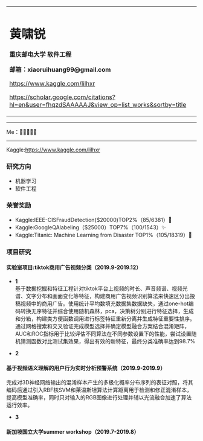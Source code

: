 <div>
<table border="0">
  <tr>
    <td width="150%">
      <h1>黄啸锐</h1>
      <p><b>重庆邮电大学 软件工程</b></p>
      <p><b>邮箱：xiaoruihuang99@gmail.com</b></p>
      <p><a href="/index-en.html">https://www.kaggle.com/lilhxr</a></p>
    <p><a href="/index-en.html">https://scholar.google.com/citations?hl=en&user=fhqzdSAAAAAJ&view_op=list_works&sortby=title</a></p>
    </td>
    <td width="150%">
    </td>
  </tr>
</table>
</div>


 
 
---

Me：🤖🐱‍👤🐱‍👓

---


Kaggle:https://www.kaggle.com/lilhxr

### 研究方向
- 机器学习
- 软件工程

### 荣誉奖励
- Kaggle:IEEE-CISFraudDetection($20000)TOP2%（85/6381）🎉
- Kaggle:GoogleQAlabeling（$25000）TOP7%（100/1543）✨
- Kaggle:Titanic: Machine Learning from Disaster TOP1%（105/18319）🎨

### 项目研究
#### 实验室项目:tiktok商用广告视频分类（2019.9-2019.12）
- **1**  
基于数据挖掘和特征工程针对tiktok平台上视频的时长、声音频谱、视频光谱、文字分布和画面变化等特征，构建商用广告视频识别算法来快速区分出投稿视频中的商用广告。使用统计平均数填充数据集数据缺失，通过one-hot编码转换无序特征并综合使用随机森林，pca，决策树分别进行特征选择，生成和分箱，构建类方便函数调用进行标签特征重新分离并生成特征重要性排序。通过网格搜索和交叉验证完成模型选择并确定模型融合方案结合混淆矩阵，AUC和ROC指标用于比较评估不同算法在不同参数设置下的性能，尝试设置随机猜测函数对比测试集效果，得出有效的新特征，最终分类准确率达到98.7%

- **2** 
#### 基于视频语义理解的用户行为实时分析预警系统（2019.9-2019.9）
完成对3D神经网络输出的混淆样本产生的多极化概率分布序列的表征对照，将其编码后通过引入RBF核SVM和莱温斯坦算法计算距离用于检测和修正混淆样本，提高模型准确率，同时只对输入的RGB图像进行处理并辅以光流融合加速了算法运行效率。

- **3** 
#### 新加坡国立大学summer workshop（2019.7-2019.8）



















